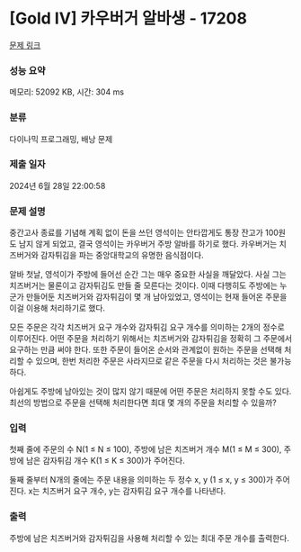 # [Gold IV] 카우버거 알바생 - 17208 

[문제 링크](https://www.acmicpc.net/problem/17208) 

### 성능 요약

메모리: 52092 KB, 시간: 304 ms

### 분류

다이나믹 프로그래밍, 배낭 문제

### 제출 일자

2024년 6월 28일 22:00:58

### 문제 설명

<p>중간고사 종료를 기념해 계획 없이 돈을 쓰던 영석이는 안타깝게도 통장 잔고가 100원도 남지 않게 되었고, 결국 영석이는 카우버거 주방 알바를 하기로 했다. 카우버거는 치즈버거와 감자튀김을 파는 중앙대학교의 유명한 음식점이다.</p>

<p>알바 첫날, 영석이가 주방에 들어선 순간 그는 매우 중요한 사실을 깨달았다. 사실 그는 치즈버거는 물론이고 감자튀김도 만들 줄 모른다는 것이다. 이때 다행히도 주방에는 누군가 만들어둔 치즈버거와 감자튀김이 몇 개 남아있었고, 영석이는 현재 들어온 주문을 이걸 이용해 처리하기로 했다.</p>

<p>모든 주문은 각각 치즈버거 요구 개수와 감자튀김 요구 개수를 의미하는 2개의 정수로 이루어진다. 어떤 주문을 처리하기 위해서는 치즈버거와 감자튀김을 정확히 그 주문에서 요구하는 만큼 써야 한다. 또한 주문이 들어온 순서와 관계없이 원하는 주문을 선택해 처리할 수 있으며, 한번 처리한 주문은 사라지므로 같은 주문을 다시 처리하는 것은 불가능하다.</p>

<p>아쉽게도 주방에 남아있는 것이 많지 않기 때문에 어떤 주문은 처리하지 못할 수도 있다. 최선의 방법으로 주문을 선택해 처리한다면 최대 몇 개의 주문을 처리할 수 있을까?</p>

### 입력 

 <p>첫째 줄에 주문의 수 N(1 ≤ N ≤ 100), 주방에 남은 치즈버거 개수 M(1 ≤ M ≤ 300), 주방에 남은 감자튀김 개수 K(1 ≤ K ≤ 300)가 주어진다.</p>

<p>둘째 줄부터 N개의 줄에는 주문 내용을 의미하는 두 정수 x, y (1 ≤ x, y ≤ 300)가 주어진다. x는 치즈버거 요구 개수, y는 감자튀김 요구 개수를 나타낸다.</p>

### 출력 

 <p>주방에 남은 치즈버거와 감자튀김을 사용해 처리할 수 있는 최대 주문 개수를 출력한다.</p>

